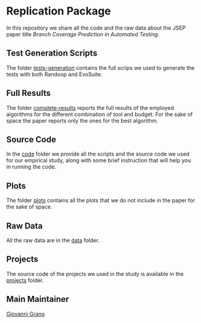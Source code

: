 # Replication Package

In this repository we share all the code and the raw data about the JSEP paper title _Branch Coverage Prediction in Automated Testing_.

## Test Generation Scripts

The folder [tests-generation][test] contains the full scrips we used to generate the tests with both Randoop and EvoSuite.

## Full Results

The folder [complete-results][results] reports the full results of the employed algorithms for the different combination of tool and budget.
For the sake of space the paper reports only the ones for the best algorithm.

## Source Code 

In the [code][code] folder we provide all the scripts and the source code we used for our empirical study, along with some brief instruction that will help you in running the code.

## Plots

The folder [plots][plots] contains all the plots that we do not include in the paper for the sake of space.

## Raw Data

All the raw data are in the [data][data] folder.

## Projects

The source code of the projects we used in the study is available in the [projects][projects] folder.

## Main Maintainer 
[Giovanni Grano][gio]

[test]: https://github.com/sealuzh/branch-prediction/tree/master/test-generation
[code]: https://github.com/sealuzh/branch-prediction/tree/master/code
[gio]: https://github.com/giograno
[data]: https://github.com/sealuzh/branch-prediction/tree/master/data
[plots]: https://github.com/sealuzh/branch-prediction/tree/master/plots
[projects]: https://github.com/sealuzh/branch-prediction/tree/master/projects
[results]: https://github.com/sealuzh/branch-prediction/tree/master/complete-results
